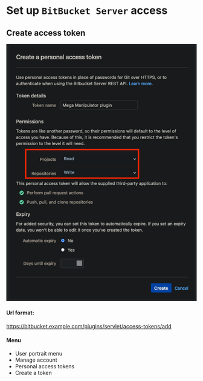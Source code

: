 # Set up `BitBucket Server` access

## Create access token

![Personal access token scopes](personal_access_token_scopes.png)

#### Url format:  
https://bitbucket.example.com/plugins/servlet/access-tokens/add

#### Menu
* User portrait menu
* Manage account
* Personal access tokens
* Create a token
